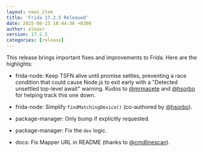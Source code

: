 ```yaml
---
layout: news_item
title: 'Frida 17.2.5 Released'
date: 2025-06-23 18:44:36 +0200
author: oleavr
version: 17.2.5
categories: [release]
---
```


This release brings important fixes and improvements to Frida. Here are the
highlights:

- frida-node: Keep TSFN alive until promise settles, preventing a race condition
  that could cause Node.js to exit early with a "Detected unsettled top-level
  await" warning. Kudos to [@mrmacete][] and [@hsorbo][] for helping track
  this one down.

- frida-node: Simplify `findMatchingDevice()` (co-authored by [@hsorbo][]).

- package-manager: Only bump if explicitly requested.

- package-manager: Fix the `dev` logic.

- docs: Fix Mapper URL in README (thanks to [@cmdlinescan][]).


[@mrmacete]: https://twitter.com/bezjaje
[@hsorbo]: https://twitter.com/hsorbo
[@cmdlinescan]: https://github.com/cmdlinescan
